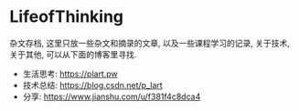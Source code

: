 # LifeofThinking

杂文存档, 这里只放一些杂文和摘录的文章, 以及一些课程学习的记录, 关于技术, 关于其他, 可以从下面的博客里寻找.

* 生活思考: https://plart.pw
* 技术总结: https://blog.csdn.net/p_lart
* 分享: https://www.jianshu.com/u/f381f4c8dca4
